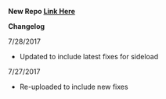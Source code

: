**New Repo [Link Here](https://github.com/JMccormick264/WhatsAppPP)**

**Changelog**

7/28/2017

 - Updated to include latest fixes for sideload

7/27/2017

 - Re-uploaded to include new fixes